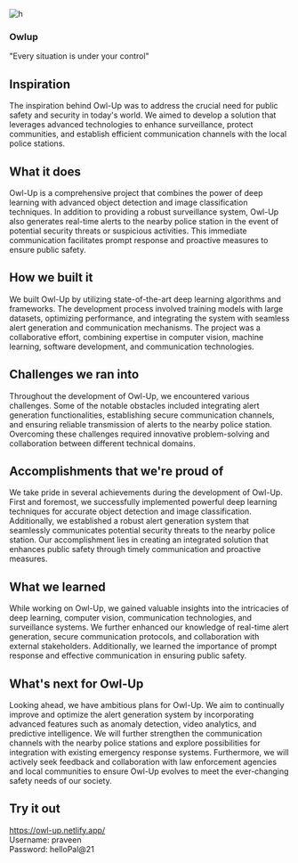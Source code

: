 ![h](https://github.com/navanee-2003/OwlUp/assets/115069346/930a2950-0b64-4f0c-b738-2ceb25c14a72)

### Owlup
"Every situation is under your control"
## Inspiration
The inspiration behind Owl-Up was to address the crucial need for public safety and security in today's world. We aimed to develop a solution that leverages advanced technologies to enhance surveillance, protect communities, and establish efficient communication channels with the local police stations.

## What it does
Owl-Up is a comprehensive project that combines the power of deep learning with advanced object detection and image classification techniques. In addition to providing a robust surveillance system, Owl-Up also generates real-time alerts to the nearby police station in the event of potential security threats or suspicious activities. This immediate communication facilitates prompt response and proactive measures to ensure public safety.

## How we built it
We built Owl-Up by utilizing state-of-the-art deep learning algorithms and frameworks. The development process involved training models with large datasets, optimizing performance, and integrating the system with seamless alert generation and communication mechanisms. The project was a collaborative effort, combining expertise in computer vision, machine learning, software development, and communication technologies.

## Challenges we ran into
Throughout the development of Owl-Up, we encountered various challenges. Some of the notable obstacles included integrating alert generation functionalities, establishing secure communication channels, and ensuring reliable transmission of alerts to the nearby police station. Overcoming these challenges required innovative problem-solving and collaboration between different technical domains.

## Accomplishments that we're proud of
We take pride in several achievements during the development of Owl-Up. First and foremost, we successfully implemented powerful deep learning techniques for accurate object detection and image classification. Additionally, we established a robust alert generation system that seamlessly communicates potential security threats to the nearby police station. Our accomplishment lies in creating an integrated solution that enhances public safety through timely communication and proactive measures.

## What we learned
While working on Owl-Up, we gained valuable insights into the intricacies of deep learning, computer vision, communication technologies, and surveillance systems. We further enhanced our knowledge of real-time alert generation, secure communication protocols, and collaboration with external stakeholders. Additionally, we learned the importance of prompt response and effective communication in ensuring public safety.

## What's next for Owl-Up
Looking ahead, we have ambitious plans for Owl-Up. We aim to continually improve and optimize the alert generation system by incorporating advanced features such as anomaly detection, video analytics, and predictive intelligence. We will further strengthen the communication channels with the nearby police stations and explore possibilities for integration with existing emergency response systems. Furthermore, we will actively seek feedback and collaboration with law enforcement agencies and local communities to ensure Owl-Up evolves to meet the ever-changing safety needs of our society.

## Try it out
https://owl-up.netlify.app/    
Username: praveen    
Password: helloPal@21    
